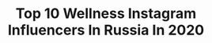 ---
title: Top 10 Wellness Instagram Influencers In Russia In 2020
description: >-
  Find top wellness Instagram influencers in Russia in 2020. Most popular hashtags: #wellness #beauty #welps #meditation.
platform: Instagram
profiles:
  - username: "valentinazelyaeva"
    fullname: >-
      Valentina Zelyaeva
    location: "Russia"
    followers: 156221
    engagement: 85
    commentsToLikes: 0.021666
    id: ck5q8s1nq7ps80i11lboftq00
    verified: true
    hashtags: "#custommade, #retreatsamuiartursita, #health, #wellness"
  - username: "anastasia_tobolova"
    fullname: >-
      🔥 Настасья Тоболова
    location: "Russia"
    followers: 423029
    engagement: 189
    commentsToLikes: 0.073429
    id: ck6tmbcdn7iz80j71vxe274tq
    verified: false
    hashtags: "#tobolova, #tobolovatobolator"
  - username: "welps"
    fullname: >-
      Welps
    location: "Russia"
    followers: 64212
    engagement: 86
    commentsToLikes: 0.166643
    id: ck8syh3vgkt590j78gwof37sk
    verified: false
    hashtags: "#welps"
  - username: "hosseinyousefiiii"
    fullname: >-
      Хоссейн Юсефи
    location: "Russia"
    followers: 18708
    engagement: 420
    commentsToLikes: 0.086173
    id: ck602etglh97h0i14tc1tjs4j
    verified: false
    hashtags: "#ufc245, #acb, #boxing, #aca"
  - username: "belskih_kristina"
    fullname: >-
      ✨ Бьюти от Крис🦄✨
    location: "Russia"
    followers: 62417
    engagement: 1123
    commentsToLikes: 0.015414
    id: ck5bu1sgvh0py0i11ki4rra30
    verified: false
    hashtags: "#frudia, #oriflamenewyear, #aliexpress, #macrussia"
  - username: "tteymuraz"
    fullname: >-
      Тимур Тания
    location: "Russia"
    followers: 128637
    engagement: 290
    commentsToLikes: 0.027039
    id: ck5zkecldjbol0i148gcpxu3u
    verified: false
    hashtags: "#wellness, #wellnessrus"
  - username: "denis_romanov_87"
    fullname: >-
      Denis Romanov🇷🇺IFBB PRO
    location: "Russia"
    followers: 31339
    engagement: 521
    commentsToLikes: 0.020826
    id: ck14j1kv9i6570i19hoobhgw3
    verified: false
    hashtags: "#linkinpark, #swimcup, #mondaymotivation, #newyear2020"
  - username: "oliscia_photo"
    fullname: >-
      Olesya Kuprina
    location: "Russia"
    followers: 6609
    engagement: 997
    commentsToLikes: 0.004991
    id: ck6tylvnj4i2j0j71lqpfftwo
    verified: false
    hashtags: "#olisciakuprina, #photoart, #bali, #romantic"
  - username: "alina_astrovskaya_"
    fullname: >-
      ASTROVSKAYA
    location: "Russia"
    followers: 372956
    engagement: 546
    commentsToLikes: 0.008100
    id: ck5hn1s0yn1ld0i1171df8brc
    verified: true
    hashtags: "#dysonairwrap, #instagram, #stayhome, #my"
  - username: "zlatachepurnaya"
    fullname: >-
      Злата Чепурная
    location: "Russia"
    followers: 64798
    engagement: 166
    commentsToLikes: 0.011093
    id: ck5zw7bbc5m9d0i14beg8ih8x
    verified: false
    hashtags: "#covi, #kayakfirst, #wintercup, #wellnessclubnebo"
---